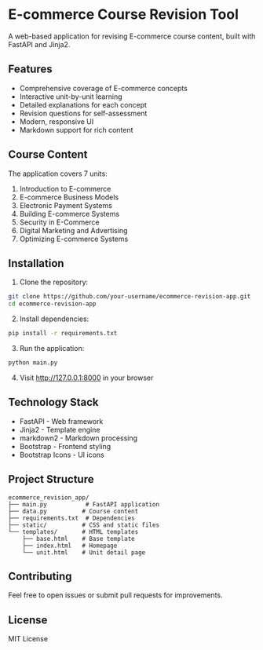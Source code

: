 # E-commerce Course Revision Tool

A web-based application for revising E-commerce course content, built with FastAPI and Jinja2.

## Features

- Comprehensive coverage of E-commerce concepts
- Interactive unit-by-unit learning
- Detailed explanations for each concept
- Revision questions for self-assessment
- Modern, responsive UI
- Markdown support for rich content

## Course Content

The application covers 7 units:
1. Introduction to E-commerce
2. E-commerce Business Models
3. Electronic Payment Systems
4. Building E-commerce Systems
5. Security in E-Commerce
6. Digital Marketing and Advertising
7. Optimizing E-commerce Systems

## Installation

1. Clone the repository:
```bash
git clone https://github.com/your-username/ecommerce-revision-app.git
cd ecommerce-revision-app
```

2. Install dependencies:
```bash
pip install -r requirements.txt
```

3. Run the application:
```bash
python main.py
```

4. Visit http://127.0.0.1:8000 in your browser

## Technology Stack

- FastAPI - Web framework
- Jinja2 - Template engine
- markdown2 - Markdown processing
- Bootstrap - Frontend styling
- Bootstrap Icons - UI icons

## Project Structure

```
ecommerce_revision_app/
├── main.py           # FastAPI application
├── data.py          # Course content
├── requirements.txt  # Dependencies
├── static/          # CSS and static files
└── templates/       # HTML templates
    ├── base.html    # Base template
    ├── index.html   # Homepage
    └── unit.html    # Unit detail page
```

## Contributing

Feel free to open issues or submit pull requests for improvements.

## License

MIT License 
